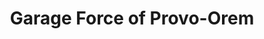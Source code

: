 ---
title: "Garage Force of Provo-Orem"
url: /herriman/garage-force-of-provo-orem/
shop: Fußböden
---